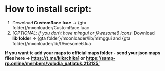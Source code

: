 # How to install script:
1. Download **CustomRace.luac** -> {gta folder}/moonloader/CustomRace.luac
1. [_OPTIONAL: if you don't have mimgui or fAwesome6 icons_] Download **lib folder** -> {gta folder}/moonloader/lib/mimggui and {gta folder}/moonloader/lib/fAwesome6.lua

**If you want to add your maps to official maps folder - send your json maps files here -> https://t.me/kikachika1 or https://samp-rp.online/members/volodia_patlatuk.213125/**
